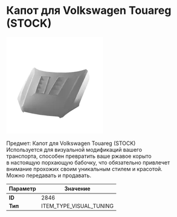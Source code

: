 # Капот для Volkswagen Touareg (STOCK)

![Item Image](../img/2846.webp?raw=true)

Предмет: Капот для Volkswagen Touareg (STOCK)<br>Используется для визуальной модификаций вашего<br>транспорта, способен превратить ваше ржавое корыто<br>в настоящую порхающую бабочку, что обязательно привлечет<br>внимание прохожих своим уникальным стилем и красотой.<br>Можно передавать и продавать.


| Параметр | Значение |
|----------|----------|
| **ID** | 2846 |
| **Тип** | ITEM_TYPE_VISUAL_TUNING |

